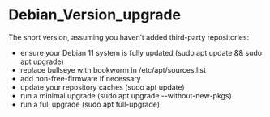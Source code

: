 # Debian_Version_upgrade

The short version, assuming you haven’t added third-party repositories:

* ensure your Debian 11 system is fully updated (sudo apt update && sudo apt upgrade)
* replace bullseye with bookworm in /etc/apt/sources.list
* add non-free-firmware if necessary
* update your repository caches (sudo apt update)
* run a minimal upgrade (sudo apt upgrade --without-new-pkgs)
* run a full upgrade (sudo apt full-upgrade)
